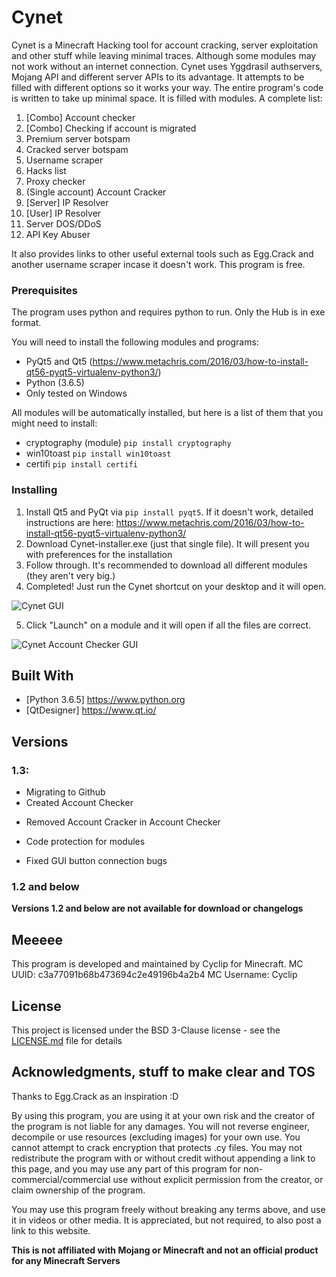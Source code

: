 # Cynet
Cynet is a Minecraft Hacking tool for account cracking, server exploitation and other stuff while leaving minimal traces. Although some modules may not work without an internet connection. Cynet uses Yggdrasil authservers, Mojang API and different server APIs to its advantage. It attempts to be filled with different options so it works your way. The entire program's code is written to take up minimal space.
It is filled with modules. A complete list:
1. [Combo] Account checker
2. [Combo] Checking if account is migrated
3. Premium server botspam
4. Cracked server botspam
5. Username scraper
6. Hacks list
7. Proxy checker
8. (Single account) Account Cracker
9. [Server] IP Resolver
10. [User] IP Resolver
11. Server DOS/DDoS
12. API Key Abuser

It also provides links to other useful external tools such as Egg.Crack and another username scraper incase it doesn't work. This program is free.

### Prerequisites

The program uses python and requires python to run. Only the Hub is in exe format.

You will need to install the following modules and programs:
- PyQt5 and Qt5 (https://www.metachris.com/2016/03/how-to-install-qt56-pyqt5-virtualenv-python3/)
- Python (3.6.5)
- Only tested on Windows

All modules will be automatically installed, but here is a list of them that you might need to install:
- cryptography (module) `pip install cryptography`
- win10toast `pip install win10toast`
- certifi `pip install certifi`

### Installing

1. Install Qt5 and PyQt via `pip install pyqt5`. If it doesn't work, detailed instructions are here: https://www.metachris.com/2016/03/how-to-install-qt56-pyqt5-virtualenv-python3/
2. Download Cynet-installer.exe (just that single file). It will present you with preferences for the installation
3. Follow through. It's recommended to download all different modules (they aren't very big.)
4. Completed! Just run the Cynet shortcut on your desktop and it will open.

![Cynet GUI](https://i.imgur.com/T5xYc7I.png)

5. Click "Launch" on a module and it will open if all the files are correct.

![Cynet Account Checker GUI](https://i.imgur.com/P9AaIa2.png)

## Built With

* [Python 3.6.5] https://www.python.org
* [QtDesigner] https://www.qt.io/

## Versions
### 1.3:
+ Migrating to Github
+ Created Account Checker
- Removed Account Cracker in Account Checker
+ Code protection for modules
* Fixed GUI button connection bugs

### 1.2 and below
**Versions 1.2 and below are not available for download or changelogs**

## Meeeee
This program is developed and maintained by Cyclip for Minecraft.
MC UUID: c3a77091b68b473694c2e49196b4a2b4
MC Username: Cyclip

## License
This project is licensed under the BSD 3-Clause license - see the [LICENSE.md](LICENSE.md) file for details

## Acknowledgments, stuff to make clear and TOS
Thanks to Egg.Crack as an inspiration :D

By using this program, you are using it at your own risk and the creator of the program is not liable for any damages. You will not reverse engineer, decompile or use resources (excluding images) for your own use. You cannot attempt to crack encryption that protects .cy files. You may not redistribute the program with or without credit without appending a link to this page, and you may use any part of this program for non-commercial/commercial use without explicit permission from the creator, or claim ownership of the program.

You may use this program freely without breaking any terms above, and use it in videos or other media. It is appreciated, but not required, to also post a link to this website.

**This is not affiliated with Mojang or Minecraft and not an official product for any Minecraft Servers**
